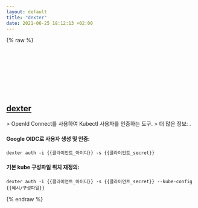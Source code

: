 ```yaml
---
layout: default
title: "dexter"
date: 2021-06-25 18:12:13 +02:00
---
```

{% raw %}
<h2 id="dexter">
  <a href="/ko/common/dexter.html">dexter</a> <a href="#dexter"><svg class="icon">
    <use href="/assets/images/unicode_sprite.svg#link" />
  </svg></a>
</h2>
> OpenId Connect를 사용하여 Kubectl 사용자를 인증하는 도구.
> 더 많은 정보: <https://github.com/gini/dexter>.

#### Google OIDC로 사용자 생성 및 인증:
```shell
dexter auth -i {{클라이언트_아이디}} -s {{클라이언트_secret}}
```
#### 기본 kube 구성파일 위치 재정의:
```shell
dexter auth -i {{클라이언트_아이디}} -s {{클라이언트_secret}} --kube-config {{예시/구성파일}}
```
{% endraw %}